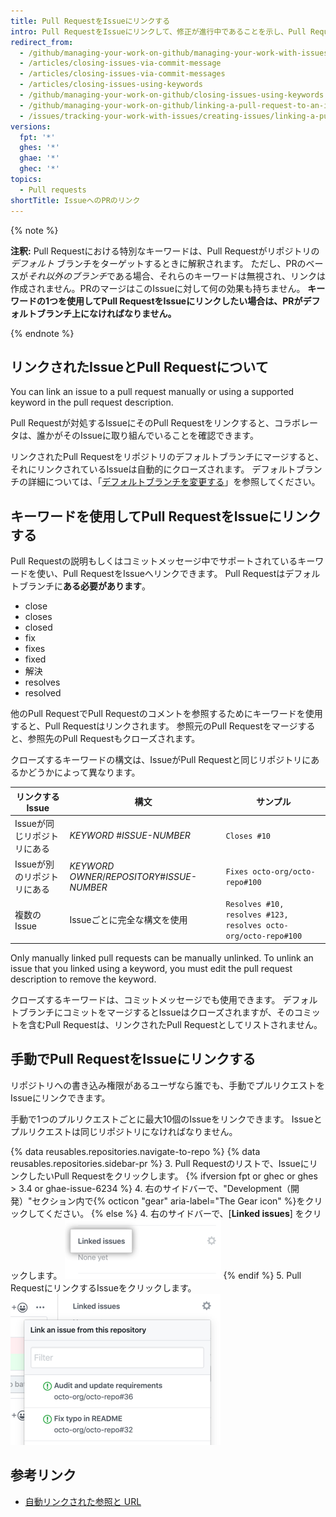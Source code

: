 ```yaml
---
title: Pull RequestをIssueにリンクする
intro: Pull RequestをIssueにリンクして、修正が進行中であることを示し、Pull RequestがマージされるときIssueを自動的にクローズすることができます。
redirect_from:
  - /github/managing-your-work-on-github/managing-your-work-with-issues-and-pull-requests/linking-a-pull-request-to-an-issue
  - /articles/closing-issues-via-commit-message
  - /articles/closing-issues-via-commit-messages
  - /articles/closing-issues-using-keywords
  - /github/managing-your-work-on-github/closing-issues-using-keywords
  - /github/managing-your-work-on-github/linking-a-pull-request-to-an-issue
  - /issues/tracking-your-work-with-issues/creating-issues/linking-a-pull-request-to-an-issue
versions:
  fpt: '*'
  ghes: '*'
  ghae: '*'
  ghec: '*'
topics:
  - Pull requests
shortTitle: IssueへのPRのリンク
---
```


{% note %}

**注釈:** Pull Requestにおける特別なキーワードは、Pull Requestがリポジトリの*デフォルト* ブランチをターゲットするときに解釈されます。 ただし、PRのベースが*それ以外のブランチ*である場合、それらのキーワードは無視され、リンクは作成されません。PRのマージはこのIssueに対して何の効果も持ちません。 **キーワードの1つを使用してPull RequestをIssueにリンクしたい場合は、PRがデフォルトブランチ上になければなりません。**

{% endnote %}

## リンクされたIssueとPull Requestについて

You can link an issue to a pull request manually or using a supported keyword in the pull request description.

Pull Requestが対処するIssueにそのPull Requestをリンクすると、コラボレータは、誰かがそのIssueに取り組んでいることを確認できます。

リンクされたPull Requestをリポジトリのデフォルトブランチにマージすると、それにリンクされているIssueは自動的にクローズされます。 デフォルトブランチの詳細については、「[デフォルトブランチを変更する](/github/administering-a-repository/changing-the-default-branch)」を参照してください。

## キーワードを使用してPull RequestをIssueにリンクする

Pull Requestの説明もしくはコミットメッセージ中でサポートされているキーワードを使い、Pull RequestをIssueへリンクできます。 Pull Requestはデフォルトブランチに**ある必要があります**。

* close
* closes
* closed
* fix
* fixes
* fixed
* 解決
* resolves
* resolved

他のPull RequestでPull Requestのコメントを参照するためにキーワードを使用すると、Pull Requestはリンクされます。 参照元のPull Requestをマージすると、参照先のPull Requestもクローズされます。

クローズするキーワードの構文は、IssueがPull Requestと同じリポジトリにあるかどうかによって異なります。

| リンクするIssue       | 構文                                            | サンプル                                                           |
| ---------------- | --------------------------------------------- | -------------------------------------------------------------- |
| Issueが同じリポジトリにある | *KEYWORD* #*ISSUE-NUMBER*                     | `Closes #10`                                                   |
| Issueが別のリポジトリにある | *KEYWORD* *OWNER*/*REPOSITORY*#*ISSUE-NUMBER* | `Fixes octo-org/octo-repo#100`                                 |
| 複数の Issue        | Issueごとに完全な構文を使用                              | `Resolves #10, resolves #123, resolves octo-org/octo-repo#100` |

Only manually linked pull requests can be manually unlinked. To unlink an issue that you linked using a keyword, you must edit the pull request description to remove the keyword.

クローズするキーワードは、コミットメッセージでも使用できます。 デフォルトブランチにコミットをマージするとIssueはクローズされますが、そのコミットを含むPull Requestは、リンクされたPull Requestとしてリストされません。

## 手動でPull RequestをIssueにリンクする

リポジトリへの書き込み権限があるユーザなら誰でも、手動でプルリクエストをIssueにリンクできます。

手動で1つのプルリクエストごとに最大10個のIssueをリンクできます。 Issueとプルリクエストは同じリポジトリになければなりません。

{% data reusables.repositories.navigate-to-repo %}
{% data reusables.repositories.sidebar-pr %}
3. Pull Requestのリストで、IssueにリンクしたいPull Requestをクリックします。
{% ifversion fpt or ghec or ghes > 3.4 or ghae-issue-6234 %}
4. 右のサイドバーで、"Development（開発）"セクション内で{% octicon "gear" aria-label="The Gear icon" %}をクリックしてください。
{% else %}
4. 右のサイドバーで、[**Linked issues**] をクリックします。 ![右サイドバーの [Linked issues]](/assets/images/help/pull_requests/linked-issues.png)
{% endif %}
5. Pull RequestにリンクするIssueをクリックします。 ![Issueをリンクするドロップダウン](/assets/images/help/pull_requests/link-issue-drop-down.png)

## 参考リンク

- [自動リンクされた参照と URL](/articles/autolinked-references-and-urls/#issues-and-pull-requests)
